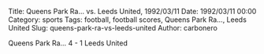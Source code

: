 Title: Queens Park Ra… vs. Leeds United, 1992/03/11
Date: 1992/03/11 00:00
Category: sports
Tags: football, football scores, Queens Park Ra…, Leeds United
Slug: queens-park-ra-vs-leeds-united
Author: carbonero


Queens Park Ra… 4 - 1 Leeds United
